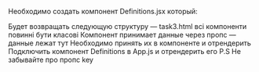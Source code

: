 Необходимо создать компонент Definitions.jsx который:

Будет возвращать следующую структуру — task3.html
всі компоненти повинні бути класові
Компонент принимает данные через пропс — данные лежат тут
Необходимо принять их в компоненте и отрендерить
Подключить компонент Definitions в App.js и отрендерить его
P.S Не забывайте про пропс key
